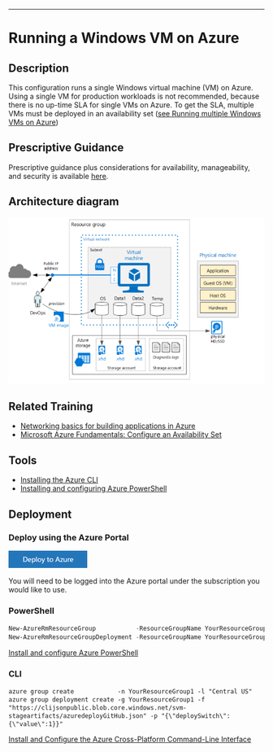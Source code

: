 ----------------
# Running a Windows VM on Azure

## Description

This configuration runs a single Windows virtual machine (VM) on Azure.  
Using a single VM for production workloads is not recommended, because there is no up-time SLA for single VMs on Azure.  To get the SLA, multiple VMs must be deployed in an availability set ([see Running multiple Windows VMs on Azure](https://azure.microsoft.com/en-us/documentation/articles/guidance-compute-multi-vm/))

## Prescriptive Guidance
Prescriptive  guidance plus considerations for availability, manageability, and security is available [here](https://azure.microsoft.com/en-us/documentation/articles/guidance-compute-single-vm/).

## Architecture diagram
 ![GitHub Logo](../images/singleVM.png)

## Related Training
* [Networking basics for building applications in Azure](https://azure.microsoft.com/en-us/documentation/videos/azurecon-2015-networking-basics-for-building-applications-in-azure/)
* [Microsoft Azure Fundamentals: Configure an Availability Set](https://azure.microsoft.com/en-us/documentation/articles/virtual-machines-windows-create-availability-set/)

## Tools
* [Installing the Azure CLI](https://azure.microsoft.com/en-us/documentation/articles/xplat-cli-install/)
* [Installing and configuring Azure PowerShell](https://azure.microsoft.com/en-us/documentation/articles/powershell-install-configure/)

## Deployment

### Deploy using the Azure Portal
[![Deploy to Azure](../images/azurebtn.png)](https://valoremconsulting.github.io/AzureCLI/redirect.html)

You will need to be logged into the Azure portal under the subscription you would like to use.

### PowerShell
```PowerShell
New-AzureRmResourceGroup           -ResourceGroupName YourResourceGroup1 -location "Central US"
New-AzureRmResourceGroupDeployment -ResourceGroupName YourResourceGroup1 -TemplateUri "https://clijsonpublic.blob.core.windows.net/svm-stageartifacts/azuredeploy.json" -TemplateParameterUri "https://clijsonpublic.blob.core.windows.net/svm-stageartifacts/azuredeploy.parameters.json"

```
[Install and configure Azure PowerShell](https://azure.microsoft.com/en-us/documentation/articles/powershell-install-configure/)

### CLI
```
azure group create            -n YourResourceGroup1 -l "Central US"
azure group deployment create -g YourResourceGroup1 -f "https://clijsonpublic.blob.core.windows.net/svm-stageartifacts/azuredeployGitHub.json" -p "{\"deploySwitch\":{\"value\":1}}"
```
[Install and Configure the Azure Cross-Platform Command-Line Interface](https://azure.microsoft.com/en-us/documentation/articles/xplat-cli-install/)

